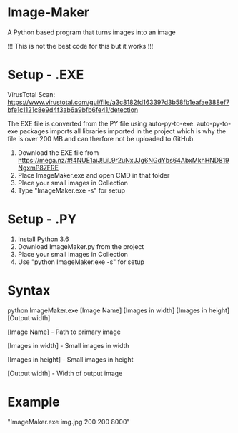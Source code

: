 # Image-Maker
A Python based program that turns images into an image

!!! This is not the best code for this but it works !!!


# Setup - .EXE

VirusTotal Scan: https://www.virustotal.com/gui/file/a3c8182fd163397d3b58fb1eafae388ef7bfe1c1121c8e9d4f3ab6a9bfb6fe41/detection

The EXE file is converted from the PY file using auto-py-to-exe. auto-py-to-exe packages imports all libraries imported in the project which is why the file is over 200 MB and can therfore not be uploaded to GitHub.

1. Download the EXE file from https://mega.nz/#!4NUE1aiJ!LiL9r2uNxJJg6NGdYbs64AbxMkhHND819NgxmP87FRE
2. Place ImageMaker.exe and open CMD in that folder
3. Place your small images in Collection
4. Type "ImageMaker.exe -s" for setup


# Setup - .PY

1. Install Python 3.6
2. Download ImageMaker.py from the project
3. Place your small images in Collection
4. Use "python ImageMaker.exe -s" for setup


# Syntax

python ImageMaker.exe [Image Name] [Images in width] [Images in height] [Output width]

[Image Name] - Path to primary image

[Images in width] - Small images in width

[Images in height] - Small images in height

[Output width] - Width of output image


# Example

"ImageMaker.exe img.jpg 200 200 8000"
